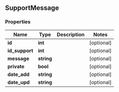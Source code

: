 ## SupportMessage

### Properties
Name | Type | Description | Notes
------------ | ------------- | ------------- | -------------
**id** | **int** |  | [optional] 
**id_support** | **int** |  | [optional] 
**message** | **string** |  | [optional] 
**private** | **bool** |  | [optional] 
**date_add** | **string** |  | [optional] 
**date_upd** | **string** |  | [optional] 


